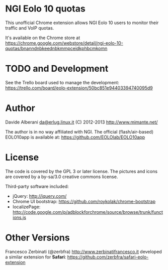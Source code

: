NGI Eolo 10 quotas
==================

This unofficial Chrome extension allows NGI Eolo 10 users to monitor their traffic and VoIP quotas.

It's available on the Chrome store at https://chrome.google.com/webstore/detail/ngi-eolo-10-quotas/bnanndnbkeednbkmmpceidkphbcmkomn


TODO and Development
====================

See the Trello board used to manage the development: https://trello.com/board/eolo-extension/50bc851e94403394740095d9


Author
======

Davide Alberani <da@erlug.linux.it> (C) 2012-2013
http://www.mimante.net/

The author is in no way affiliated with NGI.
The official (flash/air-based) EOLO10app is available at: https://github.com/EOLOlab/EOLO10app


License
=======

The code is covered by the GPL 3 or later license.
The pictures and icons are covered by a by-sa/3.0 creative commons license.

Third-party software included:
  - jQuery: http://jquery.com/
  - Chrome UI bootstrap: https://github.com/roykolak/chrome-bootstrap
  - localizePage: http://code.google.com/p/adblockforchrome/source/browse/trunk/functions.js


Other Versions
==============

Francesco Zerbinati (@zerbfra) http://www.zerbinatifrancesco.it developed a similar extension for **Safari**: https://github.com/zerbfra/safari-eolo-extension

